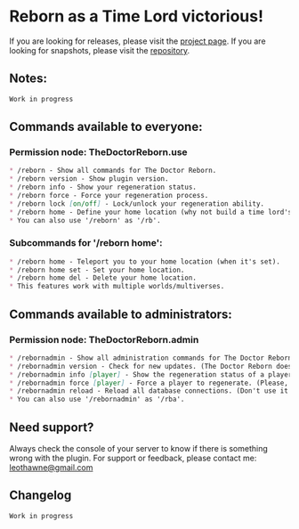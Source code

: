 # Reborn as a Time Lord victorious!
If you are looking for releases, please visit the [project page](https://dev.bukkit.org/projects/the-doctor-reborn).
If you are looking for snapshots, please visit the [repository](https://github.com/leothawne/TheDoctorReborn/tree/master/snapshots).

## Notes:
```markdown
Work in progress
```

## Commands available to everyone:
### Permission node: TheDoctorReborn.use
```markdown
* /reborn - Show all commands for The Doctor Reborn.
* /reborn version - Show plugin version.
* /reborn info - Show your regeneration status.
* /reborn force - Force your regeneration process.
* /reborn lock [on/off] - Lock/unlock your regeneration ability.
* /reborn home - Define your home location (why not build a time lord's temple and use this to set your home location?).
* You can also use '/reborn' as '/rb'.
```

### Subcommands for '/reborn home':
```markdown
* /reborn home - Teleport you to your home location (when it's set).
* /reborn home set - Set your home location.
* /reborn home del - Delete your home location.
* This features work with multiple worlds/multiverses.
```

## Commands available to administrators:
### Permission node: TheDoctorReborn.admin
```markdown
* /rebornadmin - Show all administration commands for The Doctor Reborn.
* /rebornadmin version - Check for new updates. (The Doctor Reborn doesn't check for new updates automatically!)
* /rebornadmin info [player] - Show the regeneration status of a player. (The name of the player is case sensitive.)
* /rebornadmin force [player] - Force a player to regenerate. (Please, use this with caution! The name of the player is case sensitive.)
* /rebornadmin reload - Reload all database connections. (Don't use it while someone is regenerating. If it happens, you may need to restart the server!) *This will be removed soon.
* You can also use '/rebornadmin' as '/rba'.
```

## Need support?
Always check the console of your server to know if there is something wrong with the plugin. For support or feedback, please contact me: [leothawne@gmail.com](mailto:leothawne@gmail.com)

## Changelog
```markdown
Work in progress
```
